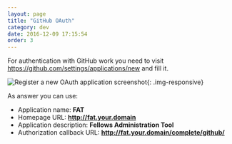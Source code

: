 ```yaml
---
layout: page
title: "GitHub OAuth"
category: dev
date: 2016-12-09 17:15:54
order: 3
---
```

For authentication with GitHub work you need to visit
https://github.com/settings/applications/new and fill it.

![Register a new OAuth application screenshot]({{site.baseurl}}/img/github-oauth.jpg){: .img-responsive}

As answer you can use:

- Application name: **FAT**
- Homepage URL: **http://fat.your.domain**
- Application description: **Fellows Administration Tool**
- Authorization callback URL: **http://fat.your.domain/complete/github/**
